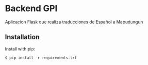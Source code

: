 # Backend GPI

Aplicacion Flask que realiza traducciones de Español a Mapudungun

## Installation

Install with pip:

```
$ pip install -r requirements.txt
```

